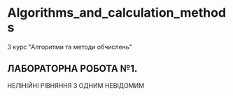 # Algorithms_and_calculation_methods
3 курс "Алгоритми та методи обчислень"
## ЛАБОРАТОРНА РОБОТА №1. 
НЕЛІНІЙНІ РІВНЯННЯ З ОДНИМ НЕВІДОМИМ
